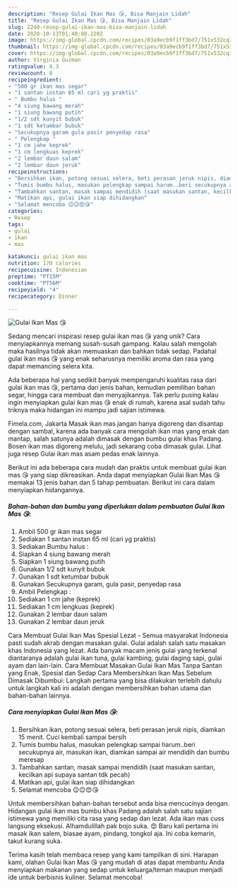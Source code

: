 ```yaml
---
description: "Resep Gulai Ikan Mas 😘, Bisa Manjain Lidah"
title: "Resep Gulai Ikan Mas 😘, Bisa Manjain Lidah"
slug: 2240-resep-gulai-ikan-mas-bisa-manjain-lidah
date: 2020-10-13T01:40:08.220Z
image: https://img-global.cpcdn.com/recipes/03a9ecb9f1ff3bd7/751x532cq70/gulai-ikan-mas-😘-foto-resep-utama.jpg
thumbnail: https://img-global.cpcdn.com/recipes/03a9ecb9f1ff3bd7/751x532cq70/gulai-ikan-mas-😘-foto-resep-utama.jpg
cover: https://img-global.cpcdn.com/recipes/03a9ecb9f1ff3bd7/751x532cq70/gulai-ikan-mas-😘-foto-resep-utama.jpg
author: Virginia Guzman
ratingvalue: 4.3
reviewcount: 8
recipeingredient:
- "500 gr ikan mas segar"
- "1 santan instan 65 ml cari yg praktis"
- " Bumbu halus "
- "4 siung bawang merah"
- "1 siung bawang putih"
- "1/2 sdt kunyit bubuk"
- "1 sdt ketumbar bubuk"
- "Secukupnya garam gula pasir penyedap rasa"
- " Pelengkap "
- "1 cm jahe keprek"
- "1 cm lengkuas keprek"
- "2 lembar daun salam"
- "2 lembar daun jeruk"
recipeinstructions:
- "Bersihkan ikan, potong sesuai selera, beti perasan jeruk nipis, diamkan 15 menit. Cuci kembali sampai bersih"
- "Tumis bumbu halus, masukan pelengkap sampai harum..beri secukupnya air, masukan ikan, diamkan sampai air mendidih dan bumbu meresap"
- "Tambahkan santan, masak sampai mendidih (saat masukan santan, kecilkan api supaya santan tdk pecah)"
- "Matikan api, gulai ikan siap dihidangkan"
- "Selamat mencoba 😉😉😍😘"
categories:
- Resep
tags:
- gulai
- ikan
- mas

katakunci: gulai ikan mas 
nutrition: 170 calories
recipecuisine: Indonesian
preptime: "PT15M"
cooktime: "PT56M"
recipeyield: "4"
recipecategory: Dinner

---
```



![Gulai Ikan Mas 😘](https://img-global.cpcdn.com/recipes/03a9ecb9f1ff3bd7/751x532cq70/gulai-ikan-mas-😘-foto-resep-utama.jpg)

Sedang mencari inspirasi resep gulai ikan mas 😘 yang unik? Cara menyiapkannya memang susah-susah gampang. Kalau salah mengolah maka hasilnya tidak akan memuaskan dan bahkan tidak sedap. Padahal gulai ikan mas 😘 yang enak seharusnya memiliki aroma dan rasa yang dapat memancing selera kita.

Ada beberapa hal yang sedikit banyak mempengaruhi kualitas rasa dari gulai ikan mas 😘, pertama dari jenis bahan, kemudian pemilihan bahan segar, hingga cara membuat dan menyajikannya. Tak perlu pusing kalau ingin menyiapkan gulai ikan mas 😘 enak di rumah, karena asal sudah tahu triknya maka hidangan ini mampu jadi sajian istimewa.

Fimela.com, Jakarta Masak ikan mas jangan hanya digoreng dan disantap dengan sambal, karena ada banyak cara mengolah ikan mas yang enak dan mantap, salah satunya adalah dimasak dengan bumbu gulai khas Padang. Bosen ikan mas digoreng melulu, jadi sekarang coba dimasak gulai. Lihat juga resep Gulai ikan mas asam pedas enak lainnya.


Berikut ini ada beberapa cara mudah dan praktis untuk membuat gulai ikan mas 😘 yang siap dikreasikan. Anda dapat menyiapkan Gulai Ikan Mas 😘 memakai 13 jenis bahan dan 5 tahap pembuatan. Berikut ini cara dalam menyiapkan hidangannya.

<!--inarticleads1-->

##### Bahan-bahan dan bumbu yang diperlukan dalam pembuatan Gulai Ikan Mas 😘:

1. Ambil 500 gr ikan mas segar
1. Sediakan 1 santan instan 65 ml (cari yg praktis)
1. Sediakan  Bumbu halus :
1. Siapkan 4 siung bawang merah
1. Siapkan 1 siung bawang putih
1. Gunakan 1/2 sdt kunyit bubuk
1. Gunakan 1 sdt ketumbar bubuk
1. Gunakan Secukupnya garam, gula pasir, penyedap rasa
1. Ambil  Pelengkap :
1. Sediakan 1 cm jahe (keprek)
1. Sediakan 1 cm lengkuas (keprek)
1. Gunakan 2 lembar daun salam
1. Gunakan 2 lembar daun jeruk


Cara Membuat Gulai Ikan Mas Spesial Lezat - Semua masyarakat Indonesia pasti sudah akrab dengan masakan gulai. Gulai adalah salah satu masakan khas Indonesia yang lezat. Ada banyak macam jenis gulai yang terkenal diantaranya adalah gulai ikan tuna, gulai kambing, gulai daging sapi, gulai ayam dan lain-lain. Cara Membuat Masakan Gulai Ikan Mas Tanpa Santan yang Enak, Spesial dan Sedap Cara Membersihkan Ikan Mas Sebelum Dimasak Dibumbui: Langkah pertama yang bisa dilakukan terlebih dahulu untuk langkah kali ini adalah dengan membersihkan bahan utama dan bahan-bahan lainnya. 

<!--inarticleads2-->

##### Cara menyiapkan Gulai Ikan Mas 😘:

1. Bersihkan ikan, potong sesuai selera, beti perasan jeruk nipis, diamkan 15 menit. Cuci kembali sampai bersih
1. Tumis bumbu halus, masukan pelengkap sampai harum..beri secukupnya air, masukan ikan, diamkan sampai air mendidih dan bumbu meresap
1. Tambahkan santan, masak sampai mendidih (saat masukan santan, kecilkan api supaya santan tdk pecah)
1. Matikan api, gulai ikan siap dihidangkan
1. Selamat mencoba 😉😉😍😘


Untuk membersihkan bahan-bahan tersebut anda bisa mencucinya dengan. Hidangan gulai ikan mas bumbu khas Padang adalah salah satu sajian istimewa yang memiliki cita rasa yang sedap dan lezat. Ada ikan mas cuss langsung eksekusi. Alhamdulillah pak bojo suka. 😍 Baru kali pertama ini masak ikan salem, biasae ayam, pindang, tongkol aja. Ini coba kemarin, takut kurang suka. 

Terima kasih telah membaca resep yang kami tampilkan di sini. Harapan kami, olahan Gulai Ikan Mas 😘 yang mudah di atas dapat membantu Anda menyiapkan makanan yang sedap untuk keluarga/teman maupun menjadi ide untuk berbisnis kuliner. Selamat mencoba!
